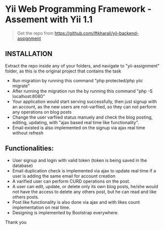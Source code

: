 Yii Web Programming Framework - Assement with Yii 1.1
=============================

> Get the repo from https://github.com/iftkharali/yii-backend-assignment

INSTALLATION
------------

Extract the repo inside any of your folders, and navigate to "yii-assignment"  folder, as this is the original project that contains the task

- Run migration by running this command "php protected/php yiic migrate"
- After running the migration run the by running this command "php -S localhost:8080"
- Your application would start serving successfully,  then just signup with an account, as the new users are not-varfiied, so they can not 
   perform any operations on blog posts
- Change the user varfiied status manuely and check the blog posting, editing, updating, with "ajax based real time like functionality". 
- Email existed is also implemented on the signup via ajax real time without refresh 



Functionalities:
-----------------

- User signup and login with valid token (token is being saved in the database)
- Email duplication check is implemented via ajax to update real time if a user is adding the same email for account creation 
- A varified user can perform CURD operations on the post.
- A user can edit, update, or delete only its own blog posts, he/she would not have the access to delete any others post, but he can read and like 
  others posts. 
- Post like functionality is also done via ajax and with likes count implementation on real time. 
- Designing is implemented by Bootstrap everywhere.


Thank you





